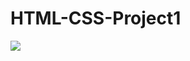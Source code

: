 # HTML-CSS-Project1

<img src="[1.png](https://raw.githubusercontent.com/ferhataslan111/HTML-CSS-Project1/97b855be91540afc807f80efc4fc3f3009861480/1.PNG)">
